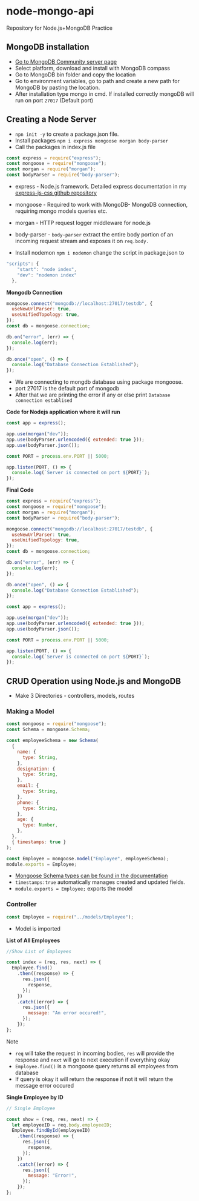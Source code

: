 # node-mongo-api
Repository for Node.js+MongoDB Practice 

## MongoDB installation 

* [Go to MongoDB Community server page](https://www.mongodb.com/try/download/community) 
* Select platform, download and install with MongoDB compass
* Go to MongoDB bin folder and copy the location
* Go to environment variables, go to path and create a new path for MongoDB by pasting the location.
* After installation type mongo in cmd. If installed correctly mongoDB will run on port ```27017``` (Default port)

## Creating a Node Server

* ```npn init -y``` to create a package.json file.
* Install packages ```npm i express mongoose morgan body-parser```
* Call the packages in index.js file

```javascript 
const express = require("express");
const mongoose = require("mongoose");
const morgan = require("morgan");
const bodyParser = require("body-parser");
```

* express - Node.js framework. Detailed express documentation in my [express-js-css github repository](https://github.com/siddhantkd/express-js-cc)
* mongoose - Required to work with MongoDB- MongoDB connection, requiring mongo models queries etc.
* morgan - HTTP request logger middleware for node.js
* body-parser - ```body-parser``` extract the entire body portion of an incoming request stream and exposes it on ```req.body.```

* Install nodemon ```npm i nodemon``` change the script in package.json to 
```javascript 
"scripts": {
    "start": "node index",
    "dev": "nodemon index"
  },
  ```

**Mongodb Connection**

```javascript 
mongoose.connect("mongodb://localhost:27017/testdb", {
  useNewUrlParser: true,
  useUnifiedTopology: true,
});
const db = mongoose.connection;

db.on("error", (err) => {
  console.log(err);
});

db.once("open", () => {
  console.log("Database Connection Established");
});

```

* We are connecting to mongdb database using package mongoose. 
* port 27017 is the default port of mongodb 
* After that we are printing the error if any or else print ```Database connection establised```

**Code for Nodejs application where it will run**

```javascript
const app = express();

app.use(morgan("dev"));
app.use(bodyParser.urlencoded({ extended: true }));
app.use(bodyParser.json());

const PORT = process.env.PORT || 5000;

app.listen(PORT, () => {
  console.log(`Server is connected on port ${PORT}`);
});
```
**Final Code**
```javascript 
const express = require("express");
const mongoose = require("mongoose");
const morgan = require("morgan");
const bodyParser = require("body-parser");

mongoose.connect("mongodb://localhost:27017/testdb", {
  useNewUrlParser: true,
  useUnifiedTopology: true,
});
const db = mongoose.connection;

db.on("error", (err) => {
  console.log(err);
});

db.once("open", () => {
  console.log("Database Connection Established");
});

const app = express();

app.use(morgan("dev"));
app.use(bodyParser.urlencoded({ extended: true }));
app.use(bodyParser.json());

const PORT = process.env.PORT || 5000;

app.listen(PORT, () => {
  console.log(`Server is connected on port ${PORT}`);
});

```

## CRUD Operation using Node.js and MongoDB

* Make 3 Directories - controllers, models, routes 

### Making a Model 

```javascript 
const mongoose = require("mongoose");
const Schema = mongoose.Schema;

const employeeSchema = new Schema(
  {
    name: {
      type: String,
    },
    designation: {
      type: String,
    },
    email: {
      type: String,
    },
    phone: {
      type: String,
    },
    age: {
      type: Number,
    },
  },
  { timestamps: true }
);

const Employee = mongoose.model("Employee", employeeSchema);
module.exports = Employee;
```
* [Mongoose Schema types can be found in the documentation](https://mongoosejs.com/docs/schematypes.html)
* ```timestamps:true``` automatically manages created and updated fields. 
* ```module.exports = Employee;``` exports the model

### Controller

```javascript
const Employee = require("../models/Employee");
```
* Model is imported 

**List of All Employees**
```javascript 
//Show List of Employees

const index = (req, res, next) => {
  Employee.find()
    .then((response) => {
      res.json({
        response,
      });
    })
    .catch((error) => {
      res.json({
        message: "An error occured!",
      });
    });
};

```
Note 

* ```req``` will take the request in incoming bodies, ```res``` will provide the response and ```next``` will go to next execution if everything okay
* ```Employee.find()``` is a mongoose query returns all employees from database 
*  If query is okay it will return the response if not it will return the message error occured 

**Single Employee by ID**

```javascript 
// Single Employee

const show = (req, res, next) => {
  let employeeID = req.body.employeeID;
  Employee.findById(employeeID)
    .then((response) => {
      res.json({
        response,
      });
    })
    .catch((error) => {
      res.json({
        message: "Error!",
      });
    });
};
```


